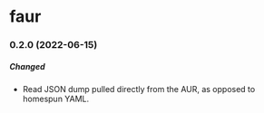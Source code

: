 # faur

### 0.2.0 (2022-06-15)

##### Changed

- Read JSON dump pulled directly from the AUR, as opposed to homespun YAML.
